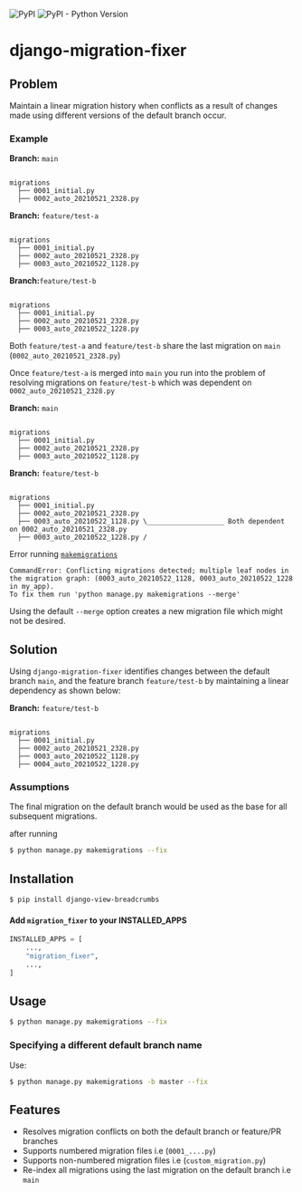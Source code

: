 ![PyPI](https://img.shields.io/pypi/v/django-migration-fixer) ![PyPI - Python Version](https://img.shields.io/pypi/pyversions/django-migration-fixer)

# django-migration-fixer

## Problem

Maintain a linear migration history when conflicts as a result of changes made using different versions of the default branch occur.


### Example

**Branch:** `main`

```text

migrations
  ├── 0001_initial.py
  ├── 0002_auto_20210521_2328.py 

```


**Branch:** `feature/test-a`

```text

migrations
  ├── 0001_initial.py
  ├── 0002_auto_20210521_2328.py
  ├── 0003_auto_20210522_1128.py 

```

**Branch:**`feature/test-b`

```text

migrations
  ├── 0001_initial.py
  ├── 0002_auto_20210521_2328.py
  ├── 0003_auto_20210522_1228.py 

```


Both `feature/test-a` and `feature/test-b` share the last migration on `main` (`0002_auto_20210521_2328.py`) 


Once `feature/test-a` is merged into `main` you run into the problem of resolving migrations on `feature/test-b` which was dependent on `0002_auto_20210521_2328.py`

**Branch:** `main`

```text

migrations
  ├── 0001_initial.py
  ├── 0002_auto_20210521_2328.py
  ├── 0003_auto_20210522_1128.py 

```

**Branch:** `feature/test-b`

```text

migrations
  ├── 0001_initial.py
  ├── 0002_auto_20210521_2328.py
  ├── 0003_auto_20210522_1128.py \___________________ Both dependent on 0002_auto_20210521_2328.py
  ├── 0003_auto_20210522_1228.py /

```


Error running [`makemigrations`](https://docs.djangoproject.com/en/3.2/ref/django-admin/#django-admin-makemigrations)

```
CommandError: Conflicting migrations detected; multiple leaf nodes in the migration graph: (0003_auto_20210522_1128, 0003_auto_20210522_1228 in my_app).
To fix them run 'python manage.py makemigrations --merge'
```

Using the default `--merge` option creates a new migration file which might not be desired.


## Solution

Using `django-migration-fixer` identifies changes between the default branch `main`, and the feature branch `feature/test-b` by maintaining a linear dependency as shown below:

**Branch:** `feature/test-b`

```text

migrations
  ├── 0001_initial.py
  ├── 0002_auto_20210521_2328.py
  ├── 0003_auto_20210522_1128.py
  ├── 0004_auto_20210522_1228.py

```

### Assumptions

The final migration on the default branch would be used as the base for all subsequent migrations.


after running 

```bash script
$ python manage.py makemigrations --fix
```


## Installation

```bash script
$ pip install django-view-breadcrumbs
```

#### Add `migration_fixer` to your INSTALLED_APPS

```python
INSTALLED_APPS = [
    ...,
    "migration_fixer",
    ...,
]
```


## Usage

```bash script
$ python manage.py makemigrations --fix 
```

### Specifying a different default branch name

Use:

```bash script
$ python manage.py makemigrations -b master --fix 
```


## Features
- Resolves migration conflicts on both the default branch or feature/PR branches
- Supports numbered migration files i.e (`0001_....py`)
- Supports non-numbered migration files i.e (`custom_migration.py`)
- Re-index all migrations using the last migration on the default branch i.e `main`
